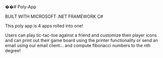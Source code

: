 ��# Poly-App

BUILT WITH MICROSOFT .NET FRAMEWORK C#

This poly app is 4 apps rolled into one!   

Users can play tic-tac-toe against a friend and customize their player icons and can print out their game board using the printer functionality  or send an email using our email client... and compute fibonacci numbers to the nth degree!
